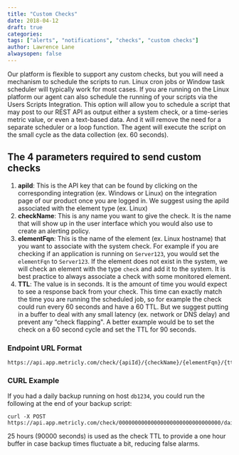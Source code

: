 ```yaml
---
title: "Custom Checks"
date: 2018-04-12
draft: true
categories:
tags: ["alerts", "notifications", "checks", "custom checks"]
author: Lawrence Lane
alwaysopen: false
---
```

Our platform is flexible to support any custom checks, but you will need a mechanism to schedule the scripts to run. Linux cron jobs or Window task scheduler will typically work for most cases. If you are running on the Linux platform our agent can also schedule the running of your scripts via the Users Scripts Integration. This option will allow you to schedule a script that may post to our REST API as output either a system check, or a time-series metric value, or even a text-based data. And it will remove the need for a separate scheduler or a loop function. The agent will execute the script on the small cycle as the data collection (ex. 60 seconds).

## The 4 parameters required to send custom checks

1. **apiId**: This is the API key that can be found by clicking on the corresponding integration (ex. Windows or Linux) on the integration page of our product once you are logged in. We suggest using the apiId associated with the element type (ex. Linux)
2. **checkName**: This is any name you want to give the check. It is the name that will show up in the user interface which you would also use to create an alerting policy.
3. **elementFqn**: This is the name of the element (ex. Linux hostname) that you want to associate with the system check. For example if you are checking if an application is running on `Server123`, you would set the `elementFqn` to `Server123`. If the element does not exist in the system, we will check an element with the type `check` and add it to the system. It is best practice to always associate a check with some monitored element.
4. **TTL**: The value is in seconds. It is the amount of time you would expect to see a response back from your check. This time can exactly match the time you are running the scheduled job, so for example the check could run every 60 seconds and have a 60 TTL. But we suggest putting in a buffer to deal with any small latency (ex. network or DNS delay) and prevent any “check flapping". A better example would be to set the check on a 60 second cycle and set the TTL for 90 seconds.

### Endpoint URL Format
```
https://api.app.metricly.com/check/{apiId}/{checkName}/{elementFqn}/{ttl}
```

### CURL Example
If you had a daily backup running on host `db1234`, you could run the following at the end of your backup script:
```
curl -X POST https://api.app.metricly.com/check/00000000000000000000000000000000/dailybackup/db1234/90000
```
25 hours (90000 seconds) is used as the check TTL to provide a one hour buffer in case backup times fluctuate a bit, reducing false alarms.
